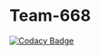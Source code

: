 # Team-668

[![Codacy Badge](https://api.codacy.com/project/badge/Grade/85da6f7a5aa54ffe92d780ae1ec3140c)](https://app.codacy.com/gh/BuildForSDGCohort2/Team-668?utm_source=github.com&utm_medium=referral&utm_content=BuildForSDGCohort2/Team-668&utm_campaign=Badge_Grade_Settings)